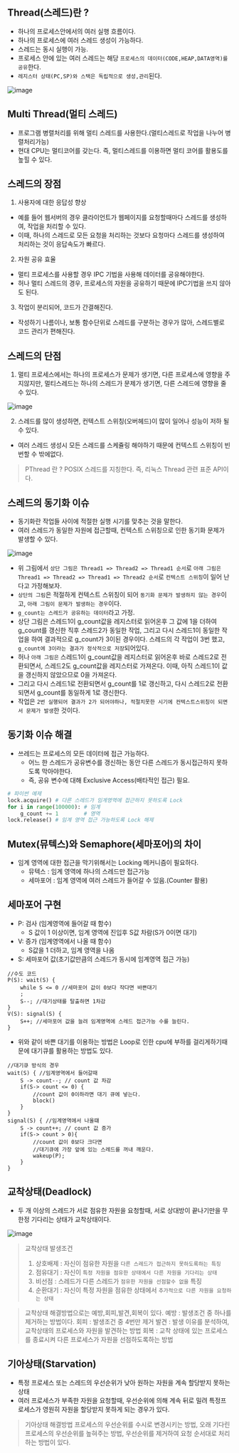 ## Thread(스레드)란 ?

- 하나의 프로세스안에서의 여러 실행 흐름이다.
- 하나의 프로세스에 여러 스레드 생성이 가능하다.
- 스레드는 동시 실행이 가능.
- 프로세스 안에 있는 여러 스레드는 해당 `프로세스의 데이터(CODE,HEAP,DATA영역)를 공유`한다.
- `레지스터 상태(PC,SP)와 스택은 독립적으로 생성,관리`된다.

![image](https://user-images.githubusercontent.com/49670068/119253975-afbde380-bbee-11eb-92fd-cb18062b83c8.png)

## Multi Thread(멀티 스레드)

- 프로그램 병렬처리를 위해 멀티 스레드를 사용한다.(멀티스레드로 작업을 나누어 병렬처리가능)
- 현대 CPU는 멀티코어를 갖는다. 즉, 멀티스레드를 이용하면 멀티 코어를 활용도를 높힐 수 있다.

## 스레드의 장점

1. 사용자에 대한 응답성 향상

- 예를 들어 웹서버의 경우 클라이언트가 웹페이지를 요청할때마다 스레드를 생성하여, 작업을 처리할 수 있다.
- 이때, 하나의 스레드로 모든 요청을 처리하는 것보다 요청마다 스레드를 생성하여 처리하는 것이 응답속도가 빠르다.

2. 자원 공유 효율

- 멀티 프로세스를 사용할 경우 IPC 기법을 사용해 데이터를 공유해야한다.
- 허나 멀티 스레드의 경우, 프로세스의 자원을 공유하기 때문에 IPC기법을 쓰지 않아도 된다.

3. 작업이 분리되어, 코드가 간결해진다.

- 작성하기 나름이나, 보통 함수단위로 스레드를 구분하는 경우가 많아, 스레드별로 코드 관리가 편해진다.

## 스레드의 단점

1. 멀티 프로세스에서는 하나의 프로세스가 문제가 생기면, 다른 프로세스에 영향을 주지않지만, 멀티스레드는 하나의 스레드가 문제가 생기면, 다른 스레드에 영향을 줄 수 있다.

![image](https://user-images.githubusercontent.com/49670068/119254140-b00aae80-bbef-11eb-9cb2-c3038f84d9ba.png)

2. 스레드를 많이 생성하면, 컨텍스트 스위칭(오버헤드)이 많이 일어나 성능이 저하 될 수 있다.

- 여러 스레드 생성시 모든 스레드를 스케쥴링 해야하기 때문에 컨텍스트 스위칭이 빈번할 수 밖에없다.

> PThread 란 ?
> POSIX 스레드를 지칭한다. 즉, 리눅스 Thread 관련 표준 API이다.

## 스레드의 동기화 이슈

- 동기화란 작업들 사이에 적절한 실행 시기를 맞추는 것을 말한다.
- 여러 스레드가 동일한 자원에 접근할때, 컨텍스트 스위칭으로 인한 동기화 문제가 발생할 수 있다.

![image](https://user-images.githubusercontent.com/49670068/119254305-8d2cca00-bbf0-11eb-98f3-4f90a043936d.png)

- 위 그림에서 `상단 그림은 Thread1 => Thread2 => Thread1 순서`로 `아래 그림은 Thread1 => Thread2 => Thread1 => Thread2 순서`로 `컨텍스트 스위칭`이 일어 난다고 가정해보자.
- `상단의 그림`은 적절하게 컨텍스트 스위칭이 되어 `동기화 문제가 발생하지 않는 경우`이고, `아래 그림이 문제가 발생하는 경우`이다.
- `g_count는 스레드가 공유하는 데이터`라고 가정.
- 상단 그림은 스레드1이 g_count값을 레지스터로 읽어온후 그 값에 1을 더하여 g_count를 갱신한 직후 스레드2가 동일한 작업, 그리고 다시 스레드1이 동일한 작업을 하여 결과적으로 g_count가 3이된 경우이다. 스레드의 각 작업이 3번 했고, `g_count에 3이라는 결과가 정삭적으로 저장`되어있다.
- 허나 `아래 그림은` 스레드1이 g_count값을 레지스터로 읽어온후 바로 스레드2로 전환되면서, 스레드2도 g_count값을 레지스터로 가져온다. 이때, 아직 스레드1이 값을 갱신하지 않았으므로 0을 가져온다.
- 그리고 다시 스레드1로 전환되면서 g_count를 1로 갱신하고, 다시 스레드2로 전환되면서 g_count를 동일하게 1로 갱신한다.
- 작업은 `2번 실행되어 결과가 2가 되어야하나, 적절치못한 시기에 컨텍스트스위칭이 되면서 문제가 발생`한 것이다.

## 동기화 이슈 해결

- 쓰레드는 프로세스의 모든 데이터에 접근 가능하다.
    - 어느 한 스레드가 공유변수를 갱신하는 동안 다른 스레드가 동시접근하지 못하도록 막아야한다.
    - 즉, 공유 변수에 대해 Exclusive Access(배타적인 접근) 필요.

```python
# 파이썬 예제
lock.acquire() # 다른 스레드가 임계영역에 접근하지 못하도록 Lock
for i in range(100000): # 임계
    g_count += 1        # 영역
lock.release() # 임계 영역 접근 가능하도록 Lock 해제
```

## Mutex(뮤텍스)와 Semaphore(세마포어)의 차이

- 임계 영역에 대한 접근을 막기위해서는 Locking 메커니즘이 필요하다.
    - 뮤텍스 : 임계 영역에 하나의 스레드만 접근가능
    - 세마포어 : 임계 영역에 여러 스레드가 들어갈 수 있음.(Counter 활용)

## 세마포어 구현

- P: 검사 (임계영역에 들어갈 때 함수)
    - S 값이 1 이상이면, 임계 영역에 진입후 S값 차람(S가 0이면 대기)
- V: 증가 (임계영역에서 나올 때 함수)
    - S값을 1 더하고, 임계 영역을 나옴
- S: 세마포어 값(초기값만큼의 스레드가 동시에 임계영역 접근 가능)

```
//수도 코드
P(S): wait(S) {
    while S <= 0 //세마포어 값이 0보다 작다면 바쁜대기
    ;
    S--; //대기상태를 탈출하면 1차감
}
V(S): signal(S) {
    S++; //세마포어 값을 늘려 임계영역에 스레드 접근가능 수를 늘린다.
}
```

- 위와 같이 바쁜 대기를 이용하는 방법은 Loop로 인한 cpu에 부하를 걸리게하기때문에 대기큐를 활용하는 방법도 있다.

```
//대기큐 방식의 경우
wait(S) { //임계영역에서 들어갈때
    S -> count--; // count 값 차감
    if(S-> count <= 0) {
        //count 값이 0이하라면 대기 큐에 넣는다.
        block()
    }
}
signal(S) { //임계영역에서 나올떄
    S -> count++; // count 값 증가
    if(S-> count > 0){
        //count 값이 0보다 크다면 
        //대기큐에 가장 앞에 있는 스레드를 꺼내 깨운다.
        wakeup(P);
    }
}
```

## 교착상태(Deadlock)

- 두 개 이상의 스레드가 서로 점유한 자원을 요청할때, 서로 상대방이 끝나기만을 무한정 기다리는 상태가 교착상태이다.

![image](https://user-images.githubusercontent.com/49670068/119256612-7db37e00-bbfc-11eb-8b11-22db9d0bbc32.png)

> 교착상태 발생조건
> 1. 상호배제 : 자신이 점유한 자원을 `다른 스레드가 접근하지 못하도록하는 특징`
> 2. 점유대기 : 자신이 `특정 자원을 점유한 상태에서 다른 자원을 기다리는 상태`
> 3. 비선점 : 스레드가 다른 스레드가 `점유한 자원을 선점할수 없을` 특징
> 4. 순환대기 : 자신이 특정 자원을 점유한 상태에서 `추가적으로 다른 자원을 요청하는 상태`

> 교착상태 해결방법으로는 예방,회피,발견,회복이 있다.
> 예방 : 발생조건 중 하나를 제거하는 방법이다.
> 회피 : 발생조건 중 4번만 제거
> 발견 : 발생 이유를 분석하여, 교착상태의 프로세스와 자원을 발견하는 방법
> 회복 : 교착 상태에 있는 프로세스를 종료시켜 다른 프로세스가 자원을 선점하도록하는 방법

## 기아상태(Starvation)

- 특정 프로세스 또는 스레드의 우선순위가 낮아 원하는 자원을 계속 할당받지 못하는 상태
- 여러 프로세스가 부족한 자원을 요청할때, 우선순위에 의해 계속 뒤로 밀려 특정프로세스가 영원히 자원을 할당받지 못하게 되는 경우가 있다.

> 기아상태 해결방법
> 프로세스의 우선순위를 수시로 변경시키는 방법, 오래 기다린 프로세스의 우선순위를 높혀주는 방법, 우선순위를 제거하여 요청 순서대로 처리하는 방법이 있다.

